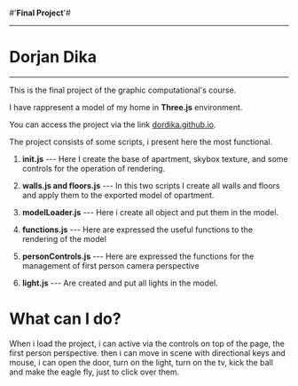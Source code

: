 #'**Final Project**'#

_______________

# Dorjan Dika #
_______________




This is the final project of the graphic computational's course.

I have rappresent a model of my home in **Three.js** environment.

You can access the project via the link [dordika.github.io](dordika.github.io).

The project consists of some scripts, i present here the most functional.


1. **init.js**
--- Here I create the base of apartment, skybox texture, and some controls for the operation of rendering.


2. **walls.js and floors.js**
--- In this two scripts I create all walls and floors and apply them to the exported model of opartment.

3. **modelLoader.js**
--- Here i create all object and put them in the model. 

4. **functions.js**
--- Here are expressed the useful functions to the rendering of the model

5. **personControls.js**
--- Here are expressed the functions for the management of first person camera perspective

6. **light.js**
--- Are created and put all lights in the model.


# **What can I do?**

When i load the project, i can active via the controls on top of the page, the first person perspective.
then i can move in scene with directional keys and mouse, i can open the door, turn on the light, turn on the tv, kick the ball and make the eagle fly, just  to click over them.
